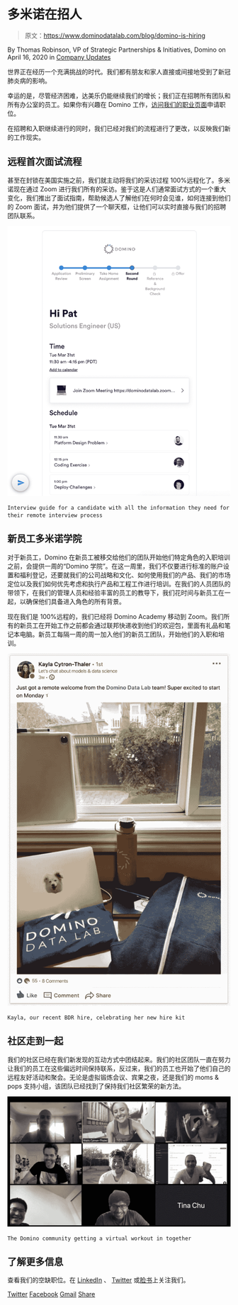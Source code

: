 # 多米诺在招人

> 原文：<https://www.dominodatalab.com/blog/domino-is-hiring>

By Thomas Robinson, VP of Strategic Partnerships & Initiatives, Domino on April 16, 2020 in [Company Updates](/blog/company-updates/)

世界正在经历一个充满挑战的时代。我们都有朋友和家人直接或间接地受到了新冠肺炎病的影响。

幸运的是，尽管经济困难，达美乐仍能继续我们的增长；我们正在招聘所有团队和所有办公室的员工。如果你有兴趣在 Domino 工作，[访问我们的职业页面](//dominodatalab.com/careers)申请职位。

在招聘和入职继续进行的同时，我们已经对我们的流程进行了更改，以反映我们新的工作现实。

## 远程首次面试流程

甚至在封锁在美国实施之前，我们就主动将我们的采访过程 100%远程化了。多米诺现在通过 Zoom 进行我们所有的采访。鉴于这是人们通常面试方式的一个重大变化，我们推出了面试指南，帮助候选人了解他们在何时会见谁，如何连接到他们的 Zoom 面试，并为他们提供了一个聊天框，让他们可以实时直接与我们的招聘团队联系。

![](img/149f1a52bc8cc12a19e2f1f4b5d45efa.png)

`Interview guide for a candidate with all the information they need for their remote interview process`

## 新员工多米诺学院

对于新员工，Domino 在新员工被移交给他们的团队开始他们特定角色的入职培训之前，会提供一周的“Domino 学院”。在这一周里，我们不仅要进行标准的账户设置和福利登记，还要就我们的公司战略和文化、如何使用我们的产品、我们的市场定位以及我们如何优先考虑和执行产品和工程工作进行培训。在我们的人员团队的带领下，在我们的管理人员和经验丰富的员工的教导下，我们花时间与新员工在一起，以确保他们具备进入角色的所有背景。

现在我们是 100%远程的，我们已经将 Domino Academy 移动到 Zoom。我们所有的新员工在开始工作之前都会通过联邦快递收到他们的欢迎包，里面有礼品和笔记本电脑。新员工每隔一周的周一加入他们的新员工团队，开始他们的入职和培训。

![](img/a902543a2cb75edd3b1f6151dae49375.png)

`Kayla, our recent BDR hire, celebrating her new hire kit`

## 社区走到一起

我们的社区已经在我们新发现的互动方式中团结起来。我们的社区团队一直在努力让我们的员工在这些偏远时间保持联系，反过来，我们的员工也开始了他们自己的远程友好活动和聚会。无论是虚拟锻炼会议、宾果之夜，还是我们的 moms & pops 支持小组，该团队已经找到了保持我们社区繁荣的新方法。

![](img/27c2d4b6cb3eb3c2e05649ca95e84c9f.png)

`The Domino community getting a virtual workout in together`

## 了解更多信息

查看我们的空缺职位。在 [LinkedIn](https://www.linkedin.com/company/domino-data-lab) 、 [Twitter](https://twitter.com/DominoDataLab) 或[脸书](https://www.facebook.com/dominodatalab)上关注我们。

[Twitter](/#twitter) [Facebook](/#facebook) [Gmail](/#google_gmail) [Share](https://www.addtoany.com/share#url=https%3A%2F%2Fwww.dominodatalab.com%2Fblog%2Fdomino-is-hiring%2F&title=Domino%20Is%20Hiring)